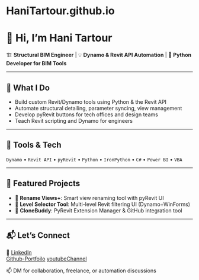 # HaniTartour.github.io
# 👋 Hi, I’m Hani Tartour

🏗 **Structural BIM Engineer** | 💡 **Dynamo & Revit API Automation** | 🐍 **Python Developer for BIM Tools**

---

## 🔧 What I Do
- Build custom Revit/Dynamo tools using Python & the Revit API
- Automate structural detailing, parameter syncing, view management
- Develop pyRevit buttons for tech offices and design teams
- Teach Revit scripting and Dynamo for engineers

---

## 🚀 Tools & Tech
`Dynamo` • `Revit API` • `pyRevit` • `Python` • `IronPython` • `C#` • `Power BI` • `VBA`

---

## 📢 Featured Projects
- 🔄 **Rename Views+**: Smart view renaming tool with pyRevit UI
- 📌 **Level Selector Tool**: Multi-level Revit filtering UI (Dynamo+WinForms)
- 🧠 **CloneBuddy**: PyRevit Extension Manager & GitHub integration tool

---

## 📬 Let’s Connect
🔗 [LinkedIn](https://www.linkedin.com/in/hanimtartour)  
   [Github-Portfoilo](https://hanitartour.github.io/)
   [youtubeChannel](https://www.youtube.com/@HaniMTARTOUR)
   
📫 DM for collaboration, freelance, or automation discussions
